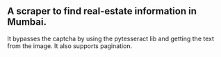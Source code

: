 ## A scraper to find real-estate information in Mumbai.

It bypasses the captcha by using the pytesseract lib and getting the text from the image. It also supports pagination.